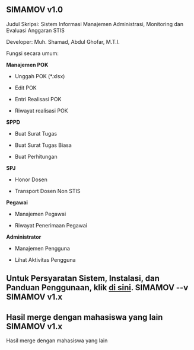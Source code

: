 SIMAMOV v1.0
-----------

Judul Skripsi: Sistem Informasi Manajemen Administrasi, Monitoring dan Evaluasi Anggaran STIS

Developer: Muh. Shamad, Abdul Ghofar, M.T.I.

Fungsi secara umum:

**Manajemen POK**

- Unggah POK (*.xlsx)

- Edit POK
  
- Entri Realisasi POK

- Riwayat realisasi POK
  
**SPPD**

- Buat Surat Tugas

- Buat Surat Tugas Biasa

- Buat Perhitungan

**SPJ**

- Honor Dosen

- Transport Dosen Non STIS

**Pegawai**

- Manajemen Pegawai

- Riwayat Penerimaan Pegawai

**Administrator**

- Manajemen Pengguna

- Lihat Aktivitas Pengguna


Untuk Persyaratan Sistem, Instalasi, dan Panduan Penggunaan, klik <a href="https://git.stis.ac.id/Shamad/simamov/wikis/home">di sini</a>.
SIMAMOV --v
SIMAMOV v1.x
-----------

Hasil merge dengan mahasiswa yang lain
SIMAMOV v1.x
-----------

Hasil merge dengan mahasiswa yang lain
